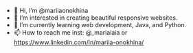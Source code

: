 - 👋 Hi, I’m @mariiaonokhina
- 👀 I’m interested in creating beautiful responsive websites.
- 🌱 I’m currently learning web development, Java, and Python.
- 📫 How to reach me inst: @_mariaiaia or https://www.linkedin.com/in/mariia-onokhina/
